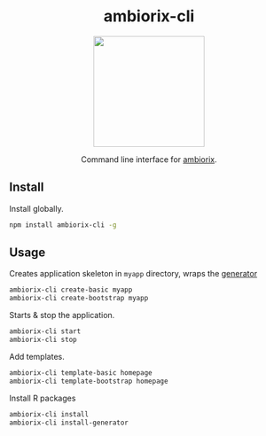 <div align="center">

# ambiorix-cli

<img src="https://ambiorix.john-coene.com/_assets/ambiorix.png" height = "200px"/>

Command line interface for [ambiorix](https://ambiorix.john-coene.com).

</div>

## Install

Install globally.

```bash
npm install ambiorix-cli -g
```

## Usage

Creates application skeleton in `myapp` directory, wraps the [generator](https://github.com/JohnCoene/ambiorix.generator)

```bash
ambiorix-cli create-basic myapp
ambiorix-cli create-bootstrap myapp
```

Starts & stop the application.

```bash
ambiorix-cli start
ambiorix-cli stop
```

Add templates.

```bash
ambiorix-cli template-basic homepage
ambiorix-cli template-bootstrap homepage
```

Install R packages

```bash
ambiorix-cli install
ambiorix-cli install-generator
```
